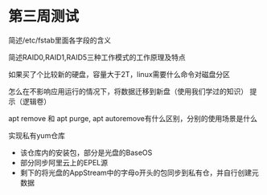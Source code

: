 # 第三周测试



简述/etc/fstab里面各字段的含义





简述RAID0,RAID1,RAID5三种工作模式的工作原理及特点





如果买了个比较新的硬盘，容量大于2T，linux需要什么命令对磁盘分区





怎么在不影响应用运行的情况下，将数据迁移到新盘（使用我们学过的知识）
提示（逻辑卷）





apt remove 和 apt purge, apt autoremove有什么区别，分别的使用场景是什么





实现私有yum仓库

- 该仓库内的安装包，部分是光盘的BaseOS
- 部分同步阿里云上的EPEL源
- 剩下的将光盘的AppStream中的字母o开头的包同步到私有仓，并自行创建元数据